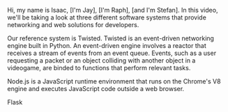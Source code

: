 Hi, my name is Isaac, [I'm Jay], [I'm Raph], [and I'm Stefan]. In this video, we'll be taking a look at three different software systems that provide networking and web solutions for developers.

Our reference system is Twisted. Twisted is an event-driven networking engine built in Python. An event-driven engine involves a reactor that receives a stream of events from an event queue. Events, such as a user requesting a packet or an object colliding with another object in a videogame, are binded to functions that perform relevant tasks.

Node.js is a JavaScript runtime environment that runs on the Chrome's V8 engine and executes JavaScript code outside a web browser.

Flask 